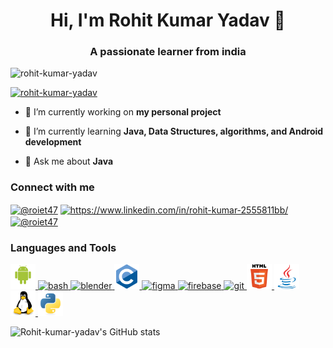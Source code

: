 <h1 align="center">Hi, I'm Rohit Kumar Yadav 👋</h1>
<h3 align="center">A passionate learner from india</h3>

<p align="left"> <img src="https://komarev.com/ghpvc/?username=rohit-kumar-yadav&label=Profile%20views&color=0e75b6&style=flat" alt="rohit-kumar-yadav" /> </p>

<p align="left"> <a href="https://github.com/ryo-ma/github-profile-trophy"><img src="https://github-profile-trophy.vercel.app/?username=rohit-kumar-yadav" alt="rohit-kumar-yadav" /></a> </p>

- 🔭 I’m currently working on **my personal project**

- 🌱 I’m currently learning **Java, Data Structures, algorithms, and Android development**

- 💬 Ask me about **Java**

<h3 align="left">Connect with me</h3>
<p align="left">
<a href="https://dev.to/@roiet47" target="blank"><img align="center" src="https://cdn.jsdelivr.net/npm/simple-icons@3.0.1/icons/dev-dot-to.svg" alt="@roiet47" height="30" width="40" /></a>
<a href="https://linkedin.com/in/https://www.linkedin.com/in/rohit-kumar-2555811bb/" target="blank"><img align="center" src="https://raw.githubusercontent.com/rahuldkjain/github-profile-readme-generator/master/src/images/icons/Social/linked-in-alt.svg" alt="https://www.linkedin.com/in/rohit-kumar-2555811bb/" height="30" width="40" /></a>
<a href="https://instagram.com/@roiet47" target="blank"><img align="center" src="https://raw.githubusercontent.com/rahuldkjain/github-profile-readme-generator/master/src/images/icons/Social/instagram.svg" alt="@roiet47" height="30" width="40" /></a>
</p>

<h3 align="left">Languages and Tools</h3>
<p align="left"> <a href="https://developer.android.com" target="_blank"> <img src="https://raw.githubusercontent.com/devicons/devicon/master/icons/android/android-original-wordmark.svg" alt="android" width="40" height="40"/> </a> <a href="https://www.gnu.org/software/bash/" target="_blank"> <img src="https://www.vectorlogo.zone/logos/gnu_bash/gnu_bash-icon.svg" alt="bash" width="40" height="40"/> </a> <a href="https://www.blender.org/" target="_blank"> <img src="https://download.blender.org/branding/community/blender_community_badge_white.svg" alt="blender" width="40" height="40"/> </a> <a href="https://www.cprogramming.com/" target="_blank"> <img src="https://raw.githubusercontent.com/devicons/devicon/master/icons/c/c-original.svg" alt="c" width="40" height="40"/> </a> <a href="https://www.figma.com/" target="_blank"> <img src="https://www.vectorlogo.zone/logos/figma/figma-icon.svg" alt="figma" width="40" height="40"/> </a> <a href="https://firebase.google.com/" target="_blank"> <img src="https://www.vectorlogo.zone/logos/firebase/firebase-icon.svg" alt="firebase" width="40" height="40"/> </a> <a href="https://git-scm.com/" target="_blank"> <img src="https://www.vectorlogo.zone/logos/git-scm/git-scm-icon.svg" alt="git" width="40" height="40"/> </a> <a href="https://www.w3.org/html/" target="_blank"> <img src="https://raw.githubusercontent.com/devicons/devicon/master/icons/html5/html5-original-wordmark.svg" alt="html5" width="40" height="40"/> </a> <a href="https://www.java.com" target="_blank"> <img src="https://raw.githubusercontent.com/devicons/devicon/master/icons/java/java-original.svg" alt="java" width="40" height="40"/> </a> <a href="https://www.linux.org/" target="_blank"> <img src="https://raw.githubusercontent.com/devicons/devicon/master/icons/linux/linux-original.svg" alt="linux" width="40" height="40"/> </a> <a href="https://www.python.org" target="_blank"> <img src="https://raw.githubusercontent.com/devicons/devicon/master/icons/python/python-original.svg" alt="python" width="40" height="40"/> </a> </p>

![Rohit-kumar-yadav's GitHub stats](https://github-readme-stats.vercel.app/api?username=Rohit-kumar-yadav&theme=radical&show_icons=true)
